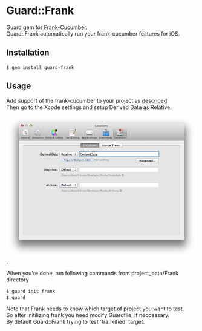 # Guard::Frank

Guard gem for [Frank-Cucumber](http://www.testingwithfrank.com/).    
Guard::Frank automatically run your frank-cucumber features for iOS.    

## Installation

    $ gem install guard-frank

## Usage

Add support of the frank-cucumber to your project as [described](http://www.testingwithfrank.com/installing.html).    
Then go to the Xcode settings and setup Derived Data as Relative.

![Xcode locations](https://github.com/AlexDenisov/guard-frank/blob/master/locations.png?raw=true).

When you're done, run following commands from project_path/Frank directory

    $ guard init frank
    $ guard

Note that Frank needs to know which target of project you want to test.     
So after initilizing frank you need modify Guardfile, if neccessary.     
By default Guard::Frank trying to test 'frankified' target.     

